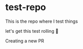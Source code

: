 # test-repo
This is the repo where I test things

let's get this test rolling :rocket:

Creating a new PR
